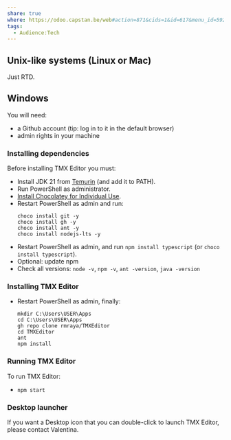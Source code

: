 ```yaml
---
share: true
where: https://odoo.capstan.be/web#action=871&cids=1&id=617&menu_id=592&model=knowsystem.article&view_type=form
tags:
  - Audience꞉Tech
---
```


<!-- ## TMX Editor -->

## Unix-like systems (Linux or Mac)

Just RTD.

## Windows

You will need:

- a Github account (tip: log in to it in the default browser)
- admin rights in your machine

### Installing dependencies

Before installing TMX Editor you must:

- Install JDK 21 from [Temurin](https://adoptium.net/temurin/releases/) (and add it to PATH).
- Run PowerShell as administrator.
- [Install Chocolatey for Individual Use](https://chocolatey.org/install).
- Restart PowerShell as admin and run:
    ```
    choco install git -y 
    choco install gh -y
    choco install ant -y
    choco install nodejs-lts -y
    ``` 
- Restart PowerShell as admin, and run `npm install typescript` (or `choco install typescript`).
- Optional: update npm
- Check all versions: `node -v`, `npm -v`, `ant -version`, `java -version`

### Installing TMX Editor

- Restart PowerShell as admin, finally:
    ```
    mkdir C:\Users\USER\Apps
    cd C:\Users\USER\Apps
    gh repo clone rmraya/TMXEditor
    cd TMXEditor
    ant
    npm install
    ``` 

### Running TMX Editor

To run TMX Editor:

- `npm start`

### Desktop launcher

If you want a Desktop icon that you can double-click to launch TMX Editor, please contact Valentina.